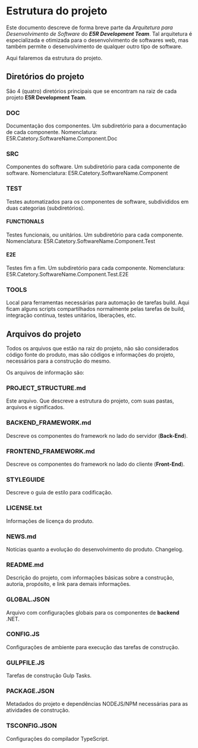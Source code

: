 Estrutura do projeto
====================

Este documento descreve de forma breve parte da _Arquitetura para Desenvolvimento de Software_
do ***E5R Development Team***. Tal arquitetura é especializada e otimizada para o
desenvolvimento de softwares web, mas também permite o desenvolvimento de qualquer outro
tipo de software.

Aqui falaremos da estrutura do projeto.

## Diretórios do projeto

São 4 (quatro) diretórios principais que se encontram na raiz de cada projeto
**E5R Development Team**.

### DOC

Documentação dos componentes. Um subdiretório para a documentação de cada componente.
Nomenclatura: E5R.Catetory.SoftwareName.Component.Doc

### SRC

Componentes do software. Um subdiretório para cada componente de software.
Nomenclatura: E5R.Catetory.SoftwareName.Component

### TEST

Testes automatizados para os componentes de software, subdivididos em duas categorias
(subdiretórios).

#### FUNCTIONALS

Testes funcionais, ou unitários. Um subdiretório para cada componente.
Nomenclatura: E5R.Catetory.SoftwareName.Component.Test

#### E2E

Testes fim a fim. Um subdiretório para cada componente.
Nomenclatura: E5R.Catetory.SoftwareName.Component.Test.E2E

### TOOLS

Local para ferramentas necessárias para automação de tarefas build. Aqui ficam alguns
scripts compartilhados normalmente pelas tarefas de build, integração contínua, testes
unitários, liberações, etc.

## Arquivos do projeto

Todos os arquivos que estão na raiz do projeto, não são considerados código fonte do
produto, mas são códigos e informações do projeto, necessários para a construção do mesmo.

Os arquivos de informação são:

### PROJECT_STRUCTURE.md

Este arquivo. Que descreve a estrutura do projeto, com suas pastas, arquivos e significados.

### BACKEND_FRAMEWORK.md

Descreve os componentes do framework no lado do servidor (__Back-End__).

### FRONTEND_FRAMEWORK.md

Descreve os componentes do framework no lado do cliente (__Front-End__).

### STYLEGUIDE

Descreve o guia de estilo para codificação.

### LICENSE.txt

Informações de licença do produto.

### NEWS.md

Notícias quanto a evolução do desenvolvimento do produto. Changelog.

### README.md

Descrição do projeto, com informações básicas sobre a construção, autoria, propósito,
e link para demais informações.

### GLOBAL.JSON

Arquivo com configurações globais para os componentes de **backend** .NET.

### CONFIG.JS

Configurações de ambiente para execução das tarefas de construção.

### GULPFILE.JS

Tarefas de construção Gulp Tasks.

### PACKAGE.JSON

Metadados do projeto e dependências NODEJS/NPM necessárias para as atividades de construção.

### TSCONFIG.JSON

Configurações do compilador TypeScript.

